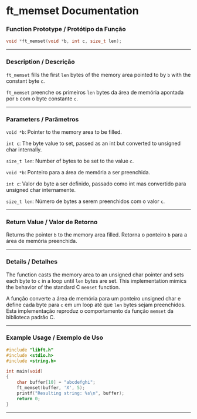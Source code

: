 # ft\_memset Documentation

### Function Prototype / Protótipo da Função

```c
void *ft_memset(void *b, int c, size_t len);
```

---

### Description / Descrição

`ft_memset` fills the first `len` bytes of the memory area pointed to by `b` with the constant byte `c`.

`ft_memset` preenche os primeiros `len` bytes da área de memória apontada por `b` com o byte constante `c`.

---

### Parameters / Parâmetros

`void *b`: Pointer to the memory area to be filled.

`int c`: The byte value to set, passed as an int but converted to unsigned char internally.

`size_t len`: Number of bytes to be set to the value `c`.



`void *b`: Ponteiro para a área de memória a ser preenchida.

`int c`: Valor do byte a ser definido, passado como int mas convertido para unsigned char internamente.

`size_t len`: Número de bytes a serem preenchidos com o valor `c`.

---

### Return Value / Valor de Retorno

Returns the pointer `b` to the memory area filled.
Retorna o ponteiro `b` para a área de memória preenchida.

---

### Details / Detalhes

The function casts the memory area to an unsigned char pointer and sets each byte to `c` in a loop until `len` bytes are set.
This implementation mimics the behavior of the standard C `memset` function.

A função converte a área de memória para um ponteiro unsigned char e define cada byte para `c` em um loop até que `len` bytes sejam preenchidos.
Esta implementação reproduz o comportamento da função `memset` da biblioteca padrão C.

---

### Example Usage / Exemplo de Uso

```c
#include "libft.h"
#include <stdio.h>
#include <string.h>

int main(void)
{
    char buffer[10] = "abcdefghi";
    ft_memset(buffer, 'X', 5);
    printf("Resulting string: %s\n", buffer);
    return 0;
}
```

---
